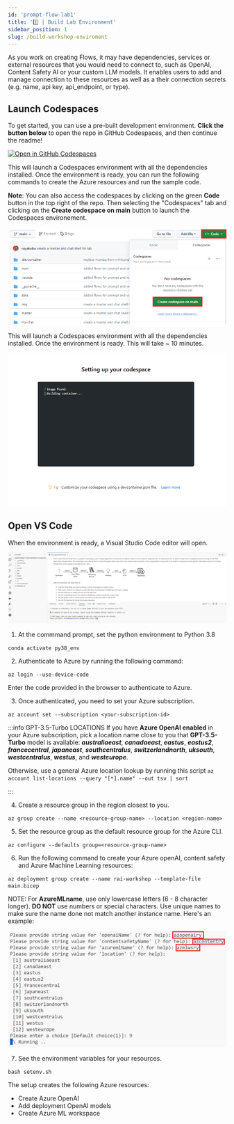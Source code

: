 ```yaml
---
id: 'prompt-flow-lab1'
title: '1️⃣ | Build Lab Environment'
sidebar_position: 1
slug: /build-workshop-enviroment
---
```


As you work on creating Flows, it may have dependencies, services or external resources that you would need to connect to, such as OpenAI, Content Safety AI or your custom LLM models.  It enables users to add and manage connection to these resources as well as a their connection secrets (e.g. name, api key, api_endpoint, or type).  

## Launch Codespaces

To get started, you can use a pre-built development environment. **Click the button below** to open the repo in GitHub Codespaces, and then continue the readme!

[![Open in GitHub Codespaces](https://github.com/codespaces/badge.svg)](https://codespaces.new/Azure-Samples/rai-prompt-flow-workshop?quickstart=1)  

This will launch a Codespaces environment with all the dependencies installed.  Once the environment is ready, you can run the following commands to create the Azure resources and run the sample code.

**Note**: You can also access the codespaces by clicking on the green **Code** button in the top right of the repo.  Then selecting the "Codespaces" tab and clicking on the **Create codespace on main** button to launch the Codespaces environement.

![](/img/tutorial/gh-codespaces.png)

This will launch a Codespaces environment with all the dependencies installed.  Once the environment is ready. This will take ~ 10 minutes.  

![](/img/tutorial/github-load-codespaces.png)

## Open VS Code

When the environment is ready, a Visual Studio Code editor will open.

![](/img/tutorial/vsc-prompt.png)

1. At the commmand prompt, set the python environment to Python 3.8

```shell
conda activate py38_env
```

2. Authenticate to Azure by running the following command:

```shell
az login --use-device-code
```

Enter the code provided in the browser to authenticate to Azure.  

3. Once authenticated, you need to set your Azure subscription.

```shell
az account set --subscription <your-subscription-id>
```

:::info GPT-3.5-Turbo LOCATIONS
If you have **Azure OpenAI enabled** in your Azure subscription, pick a location name close to you that **GPT-3.5-Turbo** model is available: ***australiaeast***,
***canadaeast***, ***eastus***, ***eastus2***, ***francecentral***, ***japaneast***, ***southcentralus***, ***switzerlandnorth***, ***uksouth***, ***westcentralus***, ***westus***, and ***westeurope***.

Otherwise, use a general Azure location lookup by running this script `az account list-locations --query "[*].name" --out tsv | sort`

:::

4.	Create a resource group in the region closest to you.
```shell
az group create --name <resource-group-name> --location <region-name>
```

5. Set the resource group as the default resource group for the Azure CLI.
```shell
az configure --defaults group=<resource-group-name>
```
6. Run the following command to create your Azure openAI, content safety and Azure Machine Learning resources:

```shell
az deployment group create --name rai-workshop --template-file main.bicep
```

NOTE: For **AzureMLname**, use only lowercase letters (6 - 8 character longer).    **DO NOT** use numbers or special characters.  Use unique names to make sure the name done not match another instance name.  Here's an example:

![](img/tutorial/bicep-param-pf.png)


7. See the environment variables for your resources.
```shell
bash setenv.sh
```
The setup creates the following Azure resources:

-	Create Azure OpenAI
-	Add deployment OpenAI models
-	Create Azure ML workspace



